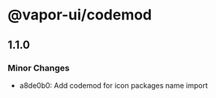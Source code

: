 # @vapor-ui/codemod

## 1.1.0

### Minor Changes

- a8de0b0: Add codemod for icon packages name import
